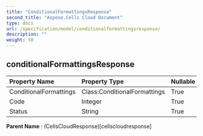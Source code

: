 ```yaml
---
title: "ConditionalFormattingsResponse"
second_title: "Aspose.Cells Cloud Document"
type: docs
url: /specification/model/conditionalformattingsresponse/
description: ""
weight: 50
---
```


## **conditionalFormattingsResponse**

 

| Property Name | Property Type | Nullable |  ReadOnly | DefaultValue | Description | 
| :- | :- | :- |:- |  :- | :- |
| ConditionalFormattings | Class:ConditionalFormattings | True |  False |  |  |  
| Code | Integer | True |  False |  |  |  
| Status | String | True |  False |  |  |  

**Parent Name** : (CellsCloudResponse)[cellscloudresponse]

